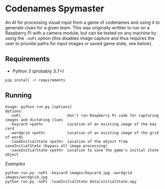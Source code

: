 # Codenames Spymaster
An AI for processing visual input from a game of codenames and using it to
generate clues for a given team. This was originally written to run on a
Raspberry Pi with a camera module, but can be tested on any machine by using 
the `-noPi` option (this disables image capture and thus requires the user to
provide paths for input images or saved game state, see below).

## Requirements
- Python 3 (probably 3.7+)
```
pip install -r requirements
```

## Running
```
Usage: python run.py [options]
Options:
  -noPi                     Don't run Raspberry Pi code for capturing images and dictating clues
  -keycard <path>           Location of an existing image of the key card
  -wordgrid <path>          Location of an existing image of the grid of words
  -loadInitialState <path>  Location of the object from saveInitialState (bypass all image processing)
  -saveInitialState <path>  Location to save the game's initial state object
```
*Examples*
```
python run.py -noPi -keycard images/keycard.jpg -wordgrid images/wordgrid.jpg
python run.py -noPi -loadInitialState data/initialState.npy
```

